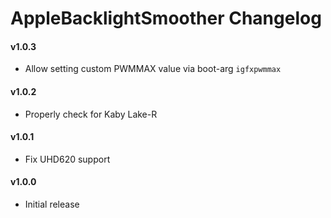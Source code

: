 AppleBacklightSmoother Changelog
=======================

#### v1.0.3
- Allow setting custom PWMMAX value via boot-arg `igfxpwmmax`

#### v1.0.2
- Properly check for Kaby Lake-R

#### v1.0.1
- Fix UHD620 support

#### v1.0.0
- Initial release
